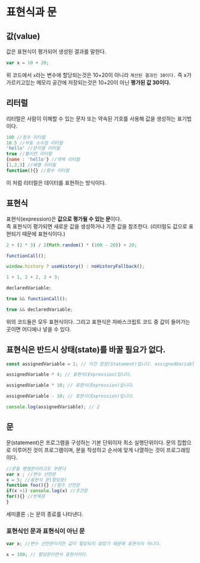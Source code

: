 # 표현식과 문

## 값(value)

값은 표현식이 평가되어 생성된 결과를 말한다.

```js
var x = 10 + 20;
```

위 코드에서 `x`라는 변수에 할당되는것은 10+20이 아니라 `계산된 결과인 30이다.` 즉 x가 가르키고있는 메모리 공간에 저장되는것은 10+20이 아닌 **평가된 값 30이다.**

## 리터럴

리터럴은 사람이 이해할 수 있는 문자 또는 약속된 기호를 사용해 값을 생성하는 표기법이다.

```js
100 //정수 리터럴
10.5 //부동 소수점 리터럴
'hello' //문자열 리터럴
true //불리언 리터럴
{name : 'hello'} //객체 리터럴
[1,2,3] //배열 리터럴
function(){} //함수 리터럴
```

이 처럼 리터럴은 데이터를 표현하는 방식이다.

## 표현식

표현식(expression)은 **값으로 평가될 수 있는 문**이다.  
즉 표현식이 평가되면 새로운 값을 생성하거나 기존 값을 참조한다.
(리터럴도 값으로 표현되기 때문에 표현식이다.)

```js
2 + (2 * 3) / 2(Math.random() * (100 - 20)) + 20;

functionCall();

window.history ? useHistory() : noHistoryFallback();

1 + 1, 2 + 2, 3 + 3;

declaredVariable;

true && functionCall();

true && declaredVariable;
```

위의 코드들은 모두 표현식이다. 그리고 표현식은 자바스크립트 코드 중 값이 들어가는 곳이면 어디에나 넣을 수 있다.

## 표현식은 반드시 상태(state)를 바꿀 필요가 없다.

```js
const assignedVariable = 2; // 이건 문장(Statement)입니다. assignedVariable은 상태입니다.

assignedVariable * 4; // 표현식(Expression)입니다.

assignedVariable * 10; // 표현식(Expression)입니다.

assignedVariable - 10; // 표현식(Expression)입니다.

console.log(assignedVariable); // 2
```

## 문

문(statement)은 프로그램을 구성하는 기본 단위이자 최소 실행단위이다.
문의 집합으로 이루어진 것이 프로그램이며, 문을 작성하고 순서에 맞게 나열하는 것이 프로그래밍이다.

```js
//문을 명령문이라고도 부른다
var x ; //변수 선언문
x = 5; //표현식 문(할당문)
function foo(){} //함수 선언문
if(x >1) console.log(x) //조건문
for(){} //반복문
}
```

세미콜론 `;`는 문의 종료를 나타낸다.

### 표현식인 문과 표현식이 아닌 문

```js
var x; //변수 선언문이지만 값이 할당되지 않았기 때문에 표현식이 아니다.

x = 100; // 할당문이면서 표현식이다.
```
